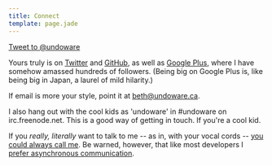 ```yaml
---
title: Connect
template: page.jade
---
```


<a href="https://twitter.com/intent/tweet?screen_name=undoware" class="twitter-mention-button" data-related="undoware">Tweet to @undoware</a>
<script>!function(d,s,id){var js,fjs=d.getElementsByTagName(s)[0],p=/^http:/.test(d.location)?'http':'https';if(!d.getElementById(id)){js=d.createElement(s);js.id=id;js.src=p+'://platform.twitter.com/widgets.js';fjs.parentNode.insertBefore(js,fjs);}}(document, 'script', 'twitter-wjs');</script>

Yours truly is on [Twitter](https://twitter.com/undoware/) and [GitHub](https://github.com/undoware/), as well as [Google Plus](https://plus.google.com/101667909136924896677/posts), where I have somehow amassed hundreds of followers. (Being big on Google Plus is, like being big in Japan, a laurel of mild hilarity.)

If email is more your style, point it at [beth@undoware.ca](mailto:beth@undoware.ca).

I also hang out with the cool kids as 'undoware' in #undoware on irc.freenode.net. This is a good way of getting in touch. If you're a cool kid.

If you *really, literally* want to talk to me -- as in, with your vocal cords -- [you could always call me](tel:+17783743355). Be warned, however, that like most developers I [prefer asynchronous communication](http://www.asaecenter.org/Resources/articledetail.cfm?itemnumber=13572).

